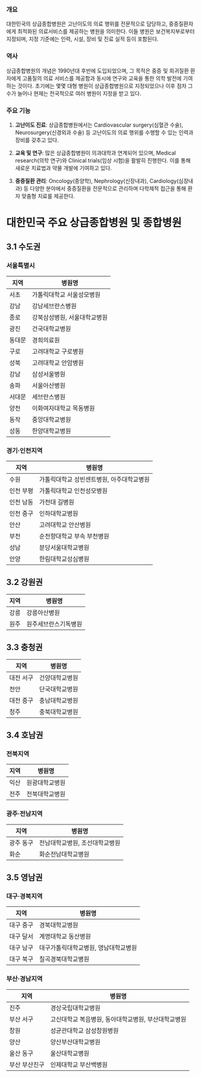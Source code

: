 ### 개요
대한민국의 상급종합병원은 고난이도의 의료 행위를 전문적으로 담당하고, 중증질환자에게 최적화된 의료서비스를 제공하는 병원을 의미한다. 이들 병원은 보건복지부로부터 지정되며, 지정 기준에는 인력, 시설, 장비 및 진료 실적 등이 포함된다.

### 역사
상급종합병원의 개념은 1990년대 후반에 도입되었으며, 그 목적은 중증 및 희귀질환 환자에게 고품질의 의료 서비스를 제공함과 동시에 연구와 교육을 통한 의학 발전에 기여하는 것이다. 초기에는 몇몇 대형 병원이 상급종합병원으로 지정되었으나 이후 점차 그 수가 늘어나 현재는 전국적으로 여러 병원이 지정을 받고 있다.

### 주요 기능
1. **고난이도 진료**: 상급종합병원에서는 Cardiovascular surgery(심혈관 수술), Neurosurgery(신경외과 수술) 등 고난이도의 의료 행위를 수행할 수 있는 인력과 장비를 갖추고 있다.
   
2. **교육 및 연구**: 많은 상급종합병원이 의과대학과 연계되어 있으며, Medical research(의학 연구)와 Clinical trials(임상 시험)을 활발히 진행한다. 이를 통해 새로운 치료법과 약물 개발에 기여하고 있다.

3. **중증질환 관리**: Oncology(종양학), Nephrology(신장내과), Cardiology(심장내과) 등 다양한 분야에서 중증질환을 전문적으로 관리하며 다학제적 접근을 통해 환자 맞춤형 치료를 제공한다.


# 대한민국 주요 상급종합병원 및 종합병원

## 3.1 수도권
### 서울특별시
| 지역  | 병원명                         |
|-------|--------------------------------|
| 서초  | 가톨릭대학교 서울성모병원      |
| 강남  | 강남세브란스병원               |
| 종로  | 강북삼성병원, 서울대학교병원   |
| 광진  | 건국대학교병원                 |
| 동대문| 경희의료원                     |
| 구로  | 고려대학교 구로병원            |
| 성북  | 고려대학교 안암병원            |
| 강남  | 삼성서울병원                   |
| 송파  | 서울아산병원                   |
| 서대문| 세브란스병원                   |
| 양천  | 이화여자대학교 목동병원        |
| 동작  | 중앙대학교병원                 |
| 성동  | 한양대학교병원                 |

### 경기·인천지역
| 지역           | 병원명                               |
|----------------|-------------------------------------|
| 수원           | 가톨릭대학교 성빈센트병원, 아주대학교병원 |
| 인천 부평      | 가톨릭대학교 인천성모병원            |
| 인천 남동      | 가천대 길병원                        |
| 인천 중구      | 인하대학교병원                      |
| 안산           | 고려대학교 안산병원                 |
| 부천           | 순천향대학교 부속 부천병원           |
| 성남           | 분당서울대학교병원                   |
| 안양           | 한림대학교성심병원                  |

## 3.2 강원권
| 지역 | 병원명                 |
|------|------------------------|
| 강릉 | 강릉아산병원           |
| 원주 | 원주세브란스기독병원   |

## 3.3 충청권

| 지역      | 병원명                     |
|-----------|----------------------------|
| 대전 서구 | 건양대학교병원             |
| 천안      | 단국대학교병원             |
| 대전 중구 | 충남대학교병원             |
| 청주      | 충북대학교병원             |

## 3.4 호남권
### 전북지역
| 지역 | 병원명                 |
|------|------------------------|
| 익산 | 원광대학교병원         |
| 전주 | 전북대학교병원         |

### 광주·전남지역
| 지역        | 병원명                        |
|-------------|-------------------------------|
| 광주 동구   | 전남대학교병원, 조선대학교병원 |
| 화순        | 화순전남대학교병원             |

## 3.5 영남권
### 대구·경북지역
| 지역       | 병원명                          |
|------------|---------------------------------|
| 대구 중구  | 경북대학교병원                  |
| 대구 달서  | 계명대학교 동산병원             |
| 대구 남구  | 대구가톨릭대학교병원, 영남대학교병원 |
| 대구 북구  | 칠곡경북대학교병원              |

### 부산·경남지역
| 지역         | 병원명                             |
|--------------|-----------------------------------|
| 진주         | 경상국립대학교병원                |
| 부산 서구    | 고신대학교 복음병원, 동아대학교병원, 부산대학교병원 |
| 창원         | 성균관대학교 삼성창원병원         |
| 양산         | 양산부산대학교병원                |
| 울산 동구    | 울산대학교병원                    |
| 부산 부산진구| 인제대학교 부산백병원             |
